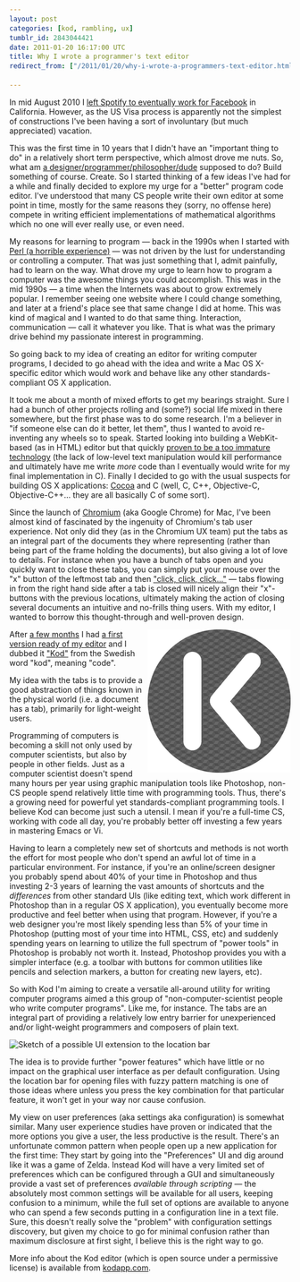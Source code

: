 ```yaml
---
layout: post
categories: [kod, rambling, ux]
tumblr_id: 2843044421  
date: 2011-01-20 16:17:00 UTC
title: Why I wrote a programmer's text editor
redirect_from: ["/2011/01/20/why-i-wrote-a-programmers-text-editor.html"]

---
```


In mid August 2010 I [left Spotify to eventually work for Facebook](http://rsms.me/2010/06/11/moving-on.html) in California. However, as the US Visa process is apparently not the simplest of constructions I've been having a sort of involuntary (but much appreciated) vacation.

This was the first time in 10 years that I didn't have an "important thing to do" in a relatively short term perspective, which almost drove me nuts. So, what am [a designer/programmer/philosopher/dude](http://hunch.se/) supposed to do? Build something of course. Create. So I started thinking of a few ideas I've had for a while and finally decided to explore my urge for a "better" program code editor. I've understood that many CS people write their own editor at some point in time, mostly for the same reasons they (sorry, no offense here) compete in writing efficient implementations of mathematical algorithms which no one will ever really use, or even need.

My reasons for learning to program — back in the 1990s when I started with [Perl (a horrible experience)](http://www.modernperlbooks.com/mt/2011/01/why-you-cant-hire-great-perl-programmers.html) — was not driven by the lust for understanding or controlling a computer. That was just something that I, admit painfully, had to learn on the way. What drove my urge to learn how to program a computer was the awesome things you could accomplish. This was in the mid 1990s — a time when the Internets was about to grow extremely popular. I remember seeing one website where I could change something, and later at a friend's place see that same change I did at home. This was kind of magical and I wanted to do that same thing. Interaction, communication — call it whatever you like. That is what was the primary drive behind my passionate interest in programming.

So going back to my idea of creating an editor for writing computer programs, I decided to go ahead with the idea and write a Mac OS X-specific editor which would work and behave like any other standards-compliant OS X application.

It took me about a month of mixed efforts to get my bearings straight. Sure I had a bunch of other projects rolling and (some?) social life mixed in there somewhere, but the first phase was to do some research. I'm a believer in "if someone else can do it better, let them", thus I wanted to avoid re-inventing any wheels so to speak. Started looking into building a WebKit-based (as in HTML) editor but that quickly [proven to be a too immature technology](http://hunch.se/webkit-editor/) (the lack of low-level text manipulation would kill performance and ultimately have me write _more_ code than I eventually would write for my final implementation in C). Finally I decided to go with the usual suspects for building OS X applications: [Cocoa](http://en.wikipedia.org/wiki/Cocoa_(API)) and C (well, C, C++, Objective-C, Objective-C++... they are all basically C of some sort).

Since the launch of [Chromium](http://www.chromium.org/) (aka Google Chrome) for Mac, I've been almost kind of fascinated by the ingenuity of Chromium's tab user experience. Not only did they (as in the Chromium UX team) put the tabs as an integral part of the documents they where representing (rather than being part of the frame holding the documents), but also giving a lot of love to details. For instance when you have a bunch of tabs open and you quickly want to close these tabs, you can simply put your mouse over the "x" button of the leftmost tab and then ["click, click, click..."](http://www.theinvisibl.com/news/2009/12/08/a-piece-with-a-lot-of-screenshots-about-the-close-tab-behaviour-in-google-chrome/) — tabs flowing in from the right hand side after a tab is closed will nicely align their "x"-buttons with the previous locations, ultimately making the action of closing several documents an intuitive and no-frills thing users. With my editor, I wanted to borrow this thought-through and well-proven design.

[<img src="/res/kodapp-icon-256.png" alt="Kod icon" width="256" height="256" align="right">](http://kodapp.com/)After [a few months](http://rsms.me/2010/11/24/building-some-software-while-the-snow-is-gently.html) I had [a first version ready of my editor](http://rsms.me/2010/12/18/starting-to-take-shape.html) and I dubbed it ["Kod"](http://kodapp.com/) from the Swedish word "kod", meaning "code".

My idea with the tabs is to provide a good abstraction of things known in the physical world (i.e. a document has a tab), primarily for light-weight users.

Programming of computers is becoming a skill not only used by computer scientists, but also by people in other fields. Just as a computer scientist doesn't spend many hours per year using graphic manipulation tools like Photoshop, non-CS people spend relatively little time with programming tools. Thus, there's a growing need for powerful yet standards-compliant programming tools. I believe Kod can become just such a utensil. I mean if you're a full-time CS, working with code all day, you're probably better off investing a few years in mastering Emacs or Vi.

Having to learn a completely new set of shortcuts and methods is not worth the effort for most people who don't spend an awful lot of time in a particular environment. For instance, if you're an online/screen designer you probably spend about 40% of your time in Photoshop and thus investing 2-3 years of learning the vast amounts of shortcuts and the _differences_ from other standard UIs (like editing text, which work different in Photoshop than in a regular OS X application), you eventually become more productive and feel better when using that program. However, if you're a web designer you're most likely spending less than 5% of your time in Photoshop (putting most of your time into HTML, CSS, etc) and suddenly spending years on learning to utilize the full spectrum of "power tools" in Photoshop is probably not worth it. Instead, Photoshop provides you with a simpler interface (e.g. a toolbar with buttons for common utilities like pencils and selection markers, a button for creating new layers, etc).

So with Kod I'm aiming to create a versatile all-around utility for writing computer programs aimed a this group of "non-computer-scientist people who write computer programs". Like me, for instance. The tabs are an integral part of providing a relatively low entry barrier for unexperienced and/or light-weight programmers and composers of plain text.

![Sketch of a possible UI extension to the location bar](//farm6.static.flickr.com/5244/5373093980_8e17382b2f_o.png)

The idea is to provide further "power features" which have little or no impact on the graphical user interface as per default configuration. Using the location bar for opening files with fuzzy pattern matching is one of those ideas where unless you press the key combination for that particular feature, it won't get in your way nor cause confusion.

My view on user preferences (aka settings aka configuration) is somewhat similar. Many user experience studies have proven or indicated that the more options you give a user, the less productive is the result. There's an unfortunate common pattern when people open up a new application for the first time: They start by going into the "Preferences" UI and dig around like it was a game of Zelda. Instead Kod will have a very limited set of preferences which can be configured through a GUI and simultaneously provide a vast set of preferences _available through scripting_ — the absolutely most common settings will be available for all users, keeping confusion to a minimum, while the full set of options are available to anyone who can spend a few seconds putting in a configuration line in a text file. Sure, this doesn't really solve the "problem" with configuration settings discovery, but given my choice to go for minimal confusion rather than maximum disclosure at first sight, I believe this is the right way to go.

More info about the Kod editor (which is open source under a permissive license) is available from [kodapp.com](http://kodapp.com/).